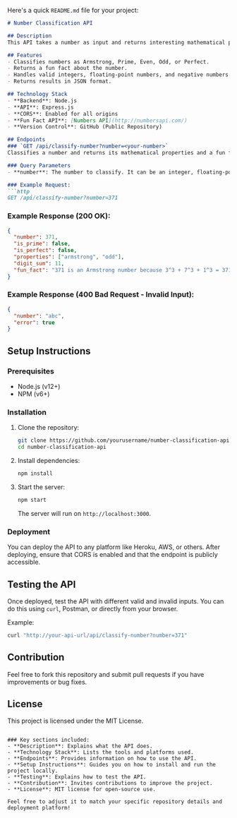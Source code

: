Here's a quick `README.md` file for your project:

```markdown
# Number Classification API

## Description
This API takes a number as input and returns interesting mathematical properties about the number, such as whether it is prime, perfect, or Armstrong. It also returns a fun fact from the [Numbers API](http://numbersapi.com/), along with the sum of the digits of the number.

## Features
- Classifies numbers as Armstrong, Prime, Even, Odd, or Perfect.
- Returns a fun fact about the number.
- Handles valid integers, floating-point numbers, and negative numbers.
- Returns results in JSON format.

## Technology Stack
- **Backend**: Node.js
- **API**: Express.js
- **CORS**: Enabled for all origins
- **Fun Fact API**: [Numbers API](http://numbersapi.com/)
- **Version Control**: GitHub (Public Repository)

## Endpoints
### `GET /api/classify-number?number=<your-number>`
Classifies a number and returns its mathematical properties and a fun fact.

### Query Parameters
- **number**: The number to classify. It can be an integer, floating-point, or negative number.

### Example Request:
```http
GET /api/classify-number?number=371
```

### Example Response (200 OK):
```json
{
  "number": 371,
  "is_prime": false,
  "is_perfect": false,
  "properties": ["armstrong", "odd"],
  "digit_sum": 11,
  "fun_fact": "371 is an Armstrong number because 3^3 + 7^3 + 1^3 = 371"
}
```

### Example Response (400 Bad Request - Invalid Input):
```json
{
  "number": "abc",
  "error": true
}
```

## Setup Instructions

### Prerequisites
- Node.js (v12+)
- NPM (v6+)

### Installation
1. Clone the repository:
   ```bash
   git clone https://github.com/yourusername/number-classification-api.git
   cd number-classification-api
   ```

2. Install dependencies:
   ```bash
   npm install
   ```

3. Start the server:
   ```bash
   npm start
   ```

   The server will run on `http://localhost:3000`.

### Deployment
You can deploy the API to any platform like Heroku, AWS, or others. After deploying, ensure that CORS is enabled and that the endpoint is publicly accessible.

## Testing the API
Once deployed, test the API with different valid and invalid inputs. You can do this using `curl`, Postman, or directly from your browser.

Example:
```bash
curl "http://your-api-url/api/classify-number?number=371"
```

## Contribution
Feel free to fork this repository and submit pull requests if you have improvements or bug fixes.

## License
This project is licensed under the MIT License.

```

### Key sections included:
- **Description**: Explains what the API does.
- **Technology Stack**: Lists the tools and platforms used.
- **Endpoints**: Provides information on how to use the API.
- **Setup Instructions**: Guides you on how to install and run the project locally.
- **Testing**: Explains how to test the API.
- **Contribution**: Invites contributions to improve the project.
- **License**: MIT license for open-source use.

Feel free to adjust it to match your specific repository details and deployment platform!